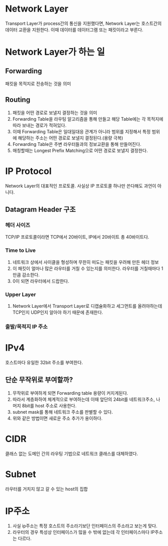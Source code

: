 # Network Layer
Transport Layer가 process간의 통신을 지원했다면, Network Layer는 호스트간의 데이터 교환을 지원한다. 이때 데이터를 데이터그램 또는 패킷이라고 부른다.

# Network Layer가 하는 일
## Forwarding
패킷을 목적지로 전송하는 것을 의미

## Routing
1. 패킷을 어떤 경로로 보낼지 결정하는 것을 의미
2. Forwarding Table을 라우팅 알고리즘을 통해 만들고 해당 Table에는 각 목적지에 따라 보내는 경로가 적혀있다.
3. 이때 Forwarding Table은 일대일대응 관계가 아니라 범위를 지정해서 특정 범위에 해당하는 주소는 어떤 경로로 보낼지 결정된다.(용량 극복)
4. Forwarding Table은 주변 라우터들과의 정보교환을 통해 만들어진다.
5. 매칭할때는 Longest Prefix Matching으로 어떤 경로로 보낼지 결정한다.

# IP Protocol
Network Layer의 대표적인 프로토콜. 사실상 IP 프로토콜 하나만 쓴다해도 과언이 아니다.

## Datagram Header 구조

### 헤더 사이즈
TCP/IP 프로토콜이라면 TCP에서 20바이트, IP에서 20바이트 총 40바이트다.

### Time to Live
1. 네트워크 상에서 사이클을 형성하며 무한히 떠도는 패킷을 우려해 만든 헤더 정보
2. 이 패킷이 얼마나 많은 라우터를 거칠 수 있는지를 의미한다. 라우터를 거칠때마다 1만큼 감소한다.
3. 0이 되면 라우터에서 드랍한다.

### Upper Layer
1. Network Layer에서 Transport Layer로 디캡슐화하고 세그먼트를 올려야하는데 TCP인지 UDP인지 알아야 하기 때문에 존재한다.

### 출발/목적지 IP 주소

# IPv4
호스트마다 유일한 32bit 주소를 부여한다.

## 단순 무작위로 부여할까?
1. 무작위로 부여하게 되면 Forwarding table 용량이 커지게된다. 
2. 따라서 계층화하여 체계적으로 부여하는데 이때 앞단의 24bit를 네트워크주소, 나머지 8bit를 host 주소로 사용한다.
3. subnet mask를 통해 네트워크 주소를 판별할 수 있다.
4. 위와 같은 방법이면 새로운 주소 추가가 용이하다.

# CIDR
클래스 없는 도메인 간의 라우팅 기법으로 네트워크 클래스를 대체하였다.

# Subnet
라우터를 거치지 않고 갈 수 있는 host의 집합

# IP주소
1. 사실 ip주소는 특정 호스트의 주소라기보단 인터페이스의 주소라고 보는게 맞다.
2. 라우터의 경우 특성상 인터페이스가 많을 수 밖에 없는데 각 인터페이스마다 IP주소는 다르다.


